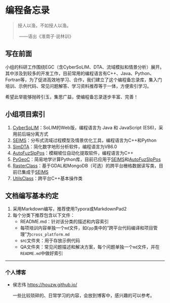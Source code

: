 # 编程备忘录

> 授人以渔，不如授人以渔。
>
> ​                                                    ——语出《淮南子·说林训》

## 写在前面

小组的科研工作围绕EGC（含CyberSoLIM、DTA、流域模拟和情景分析）展开。其中涉及到较多的开发工作，目前常用的编程语言有C++、Java、Python、Fortran等，为了促进高效地学习、合作，我们建立了这个编程备忘录库，集入门培训、示例代码、常见问题解答、学习资料推荐等于一体，方便索引学习。

希望此举能够抛砖引玉，集思广益，使编程备忘录逐步丰富、完善！

## 小组项目索引

1. [CyberSoLIM](https://github.com/lreis2415/cybersolim)：SoLIM的Web版，编程语言为 Java 和 JavaScript (ES6)，采用前后端分离方式
2. [SEIMS](https://github.com/lreis2415/SEIMS)：分布式流域过程模型及情景优化工具，编程语言为C++和Python
3. [SimDTA](https://github.com/lreis2415/SimDTA)：简化数字地形分析软件，编程语言为VB6.0
4. [AutoFuzSlpPos](https://github.com/lreis2415/AutoFuzSlpPos)：模糊坡位自动化提取软件，编程语言为C++
5. [PyGeoC](https://github.com/lreis2415/PyGeoC)：简易地学计算Python库，目前已应用于[SEIMS](https://github.com/lreis2415/SEIMS)和[AutoFuzSlpPos](https://github.com/lreis2415/AutoFuzSlpPos)
6. [RasterClass](https://github.com/lreis2415/RasterClass)：基于GDAL和MongoDB（可选）的跨平台栅格数据读写类，目前已集成于[SEIMS](https://github.com/lreis2415/SEIMS)
7. [UtilsClass](https://github.com/lreis2415/UtilsClass)：跨平台C++基本操作类

## 文档编写基本约定

1. 采用Markdown编写，推荐使用Typora或MarkdownPad2
2. 每个分类下推荐包含以下文件：
   + README.md：针对该分类的描述和内容索引
   + 每项培训内容单独一个`md`文件，如`Cpp`类中的“跨平台代码编译和项目管理”为`cross_platform.md`
   + src文件夹：用于存放示例代码
   + QA文件夹：常见问题描述和解决方案，每个问题单独一个`md`文件，并在`README.md`中做好索引






---

### 个人博客

- 侯志伟   https://houzw.github.io/

  一些比较琐碎的、日常学习的内容，会放到博客中，感兴趣的可以参考。